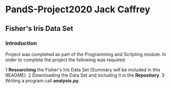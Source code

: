 PandS-Project2020
Jack Caffrey
=================

Fisher's Iris Data Set
----------------------

### Introduction

Project was completed as part of the Programming and Scripting module. 
In order to complete the project the following was required:

1 **Researching** the Fisher's Iris Data Set (Summary will be included in this README).
2 Downloading the Data Set and including it in the **Repository**.
3 Writing a program call **analysis.py**.




 
